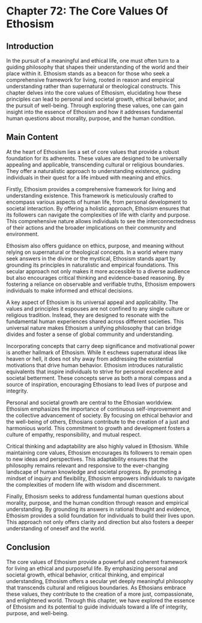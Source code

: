 # Chapter 72: The Core Values Of Ethosism

## Introduction

In the pursuit of a meaningful and ethical life, one must often turn to a guiding philosophy that shapes their understanding of the world and their place within it. Ethosism stands as a beacon for those who seek a comprehensive framework for living, rooted in reason and empirical understanding rather than supernatural or theological constructs. This chapter delves into the core values of Ethosism, elucidating how these principles can lead to personal and societal growth, ethical behavior, and the pursuit of well-being. Through exploring these values, one can gain insight into the essence of Ethosism and how it addresses fundamental human questions about morality, purpose, and the human condition.

## Main Content

At the heart of Ethosism lies a set of core values that provide a robust foundation for its adherents. These values are designed to be universally appealing and applicable, transcending cultural or religious boundaries. They offer a naturalistic approach to understanding existence, guiding individuals in their quest for a life imbued with meaning and ethics.

Firstly, Ethosism provides a comprehensive framework for living and understanding existence. This framework is meticulously crafted to encompass various aspects of human life, from personal development to societal interaction. By offering a holistic approach, Ethosism ensures that its followers can navigate the complexities of life with clarity and purpose. This comprehensive nature allows individuals to see the interconnectedness of their actions and the broader implications on their community and environment.

Ethosism also offers guidance on ethics, purpose, and meaning without relying on supernatural or theological concepts. In a world where many seek answers in the divine or the mystical, Ethosism stands apart by grounding its principles in naturalistic and empirical foundations. This secular approach not only makes it more accessible to a diverse audience but also encourages critical thinking and evidence-based reasoning. By fostering a reliance on observable and verifiable truths, Ethosism empowers individuals to make informed and ethical decisions.

A key aspect of Ethosism is its universal appeal and applicability. The values and principles it espouses are not confined to any single culture or religious tradition. Instead, they are designed to resonate with the fundamental human experiences shared across different societies. This universal nature makes Ethosism a unifying philosophy that can bridge divides and foster a sense of global community and understanding.

Incorporating concepts that carry deep significance and motivational power is another hallmark of Ethosism. While it eschews supernatural ideas like heaven or hell, it does not shy away from addressing the existential motivations that drive human behavior. Ethosism introduces naturalistic equivalents that inspire individuals to strive for personal excellence and societal betterment. These concepts serve as both a moral compass and a source of inspiration, encouraging Ethosians to lead lives of purpose and integrity.

Personal and societal growth are central to the Ethosian worldview. Ethosism emphasizes the importance of continuous self-improvement and the collective advancement of society. By focusing on ethical behavior and the well-being of others, Ethosians contribute to the creation of a just and harmonious world. This commitment to growth and development fosters a culture of empathy, responsibility, and mutual respect.

Critical thinking and adaptability are also highly valued in Ethosism. While maintaining core values, Ethosism encourages its followers to remain open to new ideas and perspectives. This adaptability ensures that the philosophy remains relevant and responsive to the ever-changing landscape of human knowledge and societal progress. By promoting a mindset of inquiry and flexibility, Ethosism empowers individuals to navigate the complexities of modern life with wisdom and discernment.

Finally, Ethosism seeks to address fundamental human questions about morality, purpose, and the human condition through reason and empirical understanding. By grounding its answers in rational thought and evidence, Ethosism provides a solid foundation for individuals to build their lives upon. This approach not only offers clarity and direction but also fosters a deeper understanding of oneself and the world.

## Conclusion

The core values of Ethosism provide a powerful and coherent framework for living an ethical and purposeful life. By emphasizing personal and societal growth, ethical behavior, critical thinking, and empirical understanding, Ethosism offers a secular yet deeply meaningful philosophy that transcends cultural and religious boundaries. As Ethosians embrace these values, they contribute to the creation of a more just, compassionate, and enlightened world. Through this chapter, we have explored the essence of Ethosism and its potential to guide individuals toward a life of integrity, purpose, and well-being.